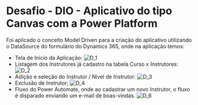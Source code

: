 # Desafio - DIO - Aplicativo do tipo Canvas com a Power Platform

Foi aplicado o conceito Model Driven para a criação do aplicativo utilizando o DataSource do formulário do Dynamics 365, onde na aplicação temos:
- Tela de Inicio da Aplicação:
![D_1](https://github.com/AllysonAraujo/desafio-criando-um-app-model-driven/assets/118946147/d868e2c7-8da4-452e-a53b-dda3e869468f)
- Listagem dos Instrutores já cadastro na tabela Curso x Instrutores:
![D_2](https://github.com/AllysonAraujo/desafio-criando-um-app-model-driven/assets/118946147/83b42465-3b03-419a-86d6-b6255ba71b82) 
- Adição e seleção do Instrutor / Nível de Instrutor:
![D_3](https://github.com/AllysonAraujo/desafio-criando-um-app-model-driven/assets/118946147/fc20548f-dcbc-41eb-892d-de3753914b21)
- Exclusão de Instrutor;
![D_4](https://github.com/AllysonAraujo/desafio-criando-um-app-model-driven/assets/118946147/ce04f659-ac22-49e6-a898-d05460bc4c29)
- Fluxo do Power Automate, onde ao cadastrar um novo Instrutor, o fluxo é disparado enviando um e-mail de boas-vindas.
![D_6](https://github.com/AllysonAraujo/desafio-criando-um-app-model-driven/assets/118946147/b1a5728d-53ad-41b6-9586-b1ae7adf54a7)
